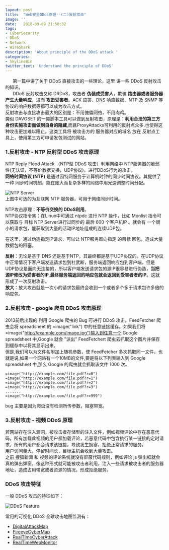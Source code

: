 ```yaml
---
layout: post
title:  "Web安全DDos原理--(二)反射攻击"
image: ''
date:   2018-09-09 21:50:32
tags:
- CyberSecurity
- DDoS
- Network
- WireShark
description: 'About principle of the DDoS attack '
categories:
- SkylineBin
twitter_text: 'Understand the principle of DDoS'
---  
```


&nbsp;&nbsp;&nbsp;&nbsp;&nbsp;&nbsp;第一篇中讲了关于 DDoS 直接攻击的一些理论，这里 讲一些 DDoS 反射攻击的知识。  
&nbsp;&nbsp;&nbsp;&nbsp;&nbsp;&nbsp;DDoS 反射攻击又称 DRDoS，攻击者 **伪装成受害人**，欺骗 **路由器或者服务器产生大量响应**，进而 **攻击受害者**。ACK 应答、DNS 响应数据、NTP 及 SNMP 等协议的响应数据等都可以成为攻击方式。  
反射攻击与直接攻击最大的区别是：不用傀儡网络，不用肉鸡。  
类似 DAVOSET 的一类脚本工具可以做到反射攻击，原理是：**利用合法的第三方身份实施攻击而做到自身的隐藏**,而且ProxyAttacks可利用的反射点众多.也使得这种攻击更加难以阻止。这类工具将 被攻击方的 服务器对应的域名 放在 反射点工具上，使用第三方可申请发包测试的网站。  


### 1.反射攻击 - NTP 反射型 DDoS 攻击原理  

NTP Reply Flood Attack （NTP型 DDoS 攻击）利用网络中 NTP服务器的脆弱性(无认证，不等价数据交换，UDP协议)，进行DDoS行为的攻击。  
**网络时间协议 (NTP)** 是通过因特网服务于计算机时钟的同步时间协议。其提供了一种 同步时间机制，能在庞大而复杂多样的网络中用光速调整时间分配。  

![NTP Server](https://store.skylinebin.com/image/ddos/NTPServer.png)  
上图中可选的为互联网 NTP 服务器，可用于网络同步时间。  


NTP攻击原理：**不等价交换的 DDoS利用**。  
NTP协议指令集：在Linux中可通过 ntpdc 进行 NTP 操作，比如 Monlist 指令可以获取与 目标 NTP Server进行过同步的 最后 600 个客户机IP 。就会有 一个很小的请求包，能获取到大量的活动IP地址组成的连续UDP包。  

在这里，通过伪造指定IP请求，可以让 NTP服务器向指定 的目标 回包，造成大量数据包的阻塞。  

**反射**：无论是基于 DNS 还是基于NTP，其最终都是基于UDP协议的。在UDP协议中正常情况下客户端发送请求包到杜武断，服务端返回响应包到客户端，但是UDP协议是面向无连接的，所以客户端发送请求包的源IP很容易进行伪造，**当把源IP修改为受害者的IP,最终服务端返回的响应包就会返回到受害者者的IP**。这就形成了一次反射攻击。  
**放大**：放大攻击就是一次小的请求包最终会收到一个或者多个多于请求包许多倍的响应包。  


### 2.反射攻击 - google 爬虫 DDoS 攻击原理  

2013前后出现的 利用 Google 爬虫的 Bug 可进行 DDoS 攻击。FeedFetcher 爬虫会将 spreadsheet 的 =image("link") 中的任意链接缓存。如果我们将=image("http://example.com/image.jpg")输入到任意一个 Google spreadsheet 中,Google 就会 "派出" FeedFetchert 爬虫去抓取这个图片并保存到缓存中以将其显示出来。  
但是,我们可以为文件名附加上随机参数，使 FeedFetcher 多次抓取同一文件。也就是说,如果一个网站有一个10MB的文件,要是将以下列表输入到 Google spreadsheet 中,那么 Google 的爬虫就会抓取该文件 1000 次。  

```
=image("http://example.com/file.pdf?r=0")
=image("http://example.com/file.pdf?r=1")
=image("http://example.com/file.pdf?r=2")
=image("http://example.com/file.pdf?r=3")
.......
=image("http://example.com/file.pdf?r=999")
```  
bug 主要是因为爬虫没有检测所传参数，阻塞带宽。  


### 3.反射攻击 - 视频 DDoS 原理  

若网站存在注入漏洞，被攻击者存储型的注入文件，例如视频评论中存在恶意代码，所有加载此视频的用户都加载评论，若恶意代码中包含执行某一链接的定时请求，所有的用户都会请求该链接，导致发生拥塞，拒绝正常请求的服务。  
用户访问量大，停留时间长，目标主机会收到大量攻击。  
之前 搜狐新闻 和 视频的评论系统就没有屏蔽代码规则，例如评论 js 弹出框就会真的弹出弹窗，像这种形式就可能被攻击者利用，注入一些请求被攻击者的服务器地址，造成占用带宽或者资源的情况，形成拒绝服务。  



### DDoS 攻击特征  
一般 DDoS 攻击的特征如下：  

![DDoS Feature](https://store.skylinebin.com/image/ddos/DDoSFeature.png)  

常用的可视化 DDoS 全球攻击地图监测有：  
- [DigitalAttackMap](http://www.digitalattackmap.com/)  
- [FireeyeCyberMap](https://www.fireeye.com/cyber-map/threat-map.html)  
- [RealTimeCyberAttack](https://geekflare.com/real-time-cyber-attacks/#2-Digital-Attack-Map/)  
- [RealTimeWebMonitor](https://www.akamai.com/us/en/solutions/intelligent-platform/visualizing-akamai/real-time-web-monitor.jsp)  


